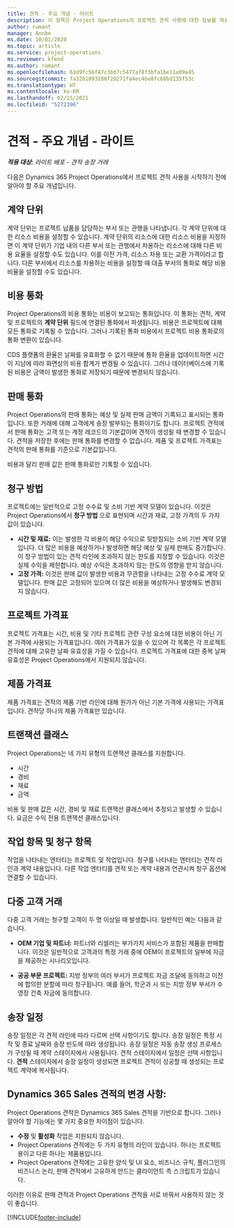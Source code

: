 ```yaml
---
title: 견적 - 주요 개념 - 라이트
description: 이 항목은 Project Operations의 프로젝트 견적 사용에 대한 정보를 제공합니다.
author: rumant
manager: Annbe
ms.date: 10/01/2020
ms.topic: article
ms.service: project-operations
ms.reviewer: kfend
ms.author: rumant
ms.openlocfilehash: 63d9fc56f47c3bb7c5477af8f3bfa1be11a09a45
ms.sourcegitcommit: fa32b1893286f20271fa4ec4be8fc68bd135f53c
ms.translationtype: HT
ms.contentlocale: ko-KR
ms.lasthandoff: 02/15/2021
ms.locfileid: "5272396"
---
```

# <a name="quotes---key-concepts---lite"></a>견적 - 주요 개념 - 라이트

_**적용 대상:** 라이트 배포 - 견적 송장 거래_


다음은 Dynamics 365 Project Operations에서 프로젝트 견적 사용을 시작하기 전에 알아야 할 주요 개념입니다.

## <a name="contracting-unit"></a>계약 단위

계약 단위는 프로젝트 납품을 담당하는 부서 또는 관행을 나타냅니다. 각 계약 단위에 대한 리소스 비용을 설정할 수 있습니다. 계약 단위의 리소스에 대한 리소스 비용을 지정하면 이 계약 단위가 기업 내의 다른 부서 또는 관행에서 차용하는 리소스에 대해 다른 비용 요율을 설정할 수도 있습니다. 이를 이전 가격, 리소스 차용 또는 교환 가격이라고 합니다. 다른 부서에서 리소스를 차용하는 비용을 설정할 때 대출 부서의 통화로 해당 비용 비율을 설정할 수도 있습니다.

## <a name="cost-currency"></a>비용 통화

Project Operations의 비용 통화는 비용이 보고되는 통화입니다. 이 통화는 견적, 계약 및 프로젝트의 **계약 단위** 필드에 연결된 통화에서 파생됩니다. 비용은 프로젝트에 대해 모든 통화로 기록될 수 있습니다. 그러나 기록된 통화 비용에서 프로젝트 비용 통화로의 통화 변환이 있습니다.

CDS 플랫폼의 환율은 날짜를 유효화할 수 없기 때문에 통화 환율을 업데이트하면 시간이 지남에 따라 화면상의 비용 합계가 변경될 수 있습니다. 그러나 데이터베이스에 기록된 비용은 금액이 발생한 통화로 저장되기 때문에 변경되지 않습니다.

## <a name="sales-currency"></a>판매 통화

Project Operations의 판매 통화는 예상 및 실제 판매 금액이 기록되고 표시되는 통화입니다. 또한 거래에 대해 고객에게 송장 발부되는 통화이기도 합니다. 프로젝트 견적에서 판매 통화는 고객 또는 계정 레코드의 기본값이며 견적이 생성될 때 변경할 수 있습니다. 견적을 저장한 후에는 판매 통화를 변경할 수 없습니다. 제품 및 프로젝트 가격표는 견적의 판매 통화를 기준으로 기본값입니다.

비용과 달리 판매 값은 판매 통화로만 기록할 수 있습니다.

## <a name="billing-method"></a>청구 방법

프로젝트에는 일반적으로 고정 수수료 및 소비 기반 계약 모델이 있습니다. 이것은 Project Operations에서 **청구 방법** 으로 표현되며 시간과 재료, 고정 가격의 두 가지 값이 있습니다.

- **시간 및 재료:** 이는 발생한 각 비용이 해당 수익으로 뒷받침되는 소비 기반 계약 모델입니다. 더 많은 비용을 예상하거나 발생하면 해당 예상 및 실제 판매도 증가합니다. 이 청구 방법이 있는 견적 라인에 초과하지 않는 한도를 지정할 수 있습니다. 이것은 실제 수익을 제한합니다. 예상 수익은 초과하지 않는 한도의 영향을 받지 않습니다.
- **고정 가격:** 이것은 판매 값이 발생한 비용과 무관함을 나타내는 고정 수수료 계약 모델입니다. 판매 값은 고정되어 있으며 더 많은 비용을 예상하거나 발생해도 변경되지 않습니다.

## <a name="project-price-lists"></a>프로젝트 가격표

프로젝트 가격표는 시간, 비용 및 기타 프로젝트 관련 구성 요소에 대한 비용이 아닌 기본 가격에 사용되는 가격표입니다. 여러 가격표가 있을 수 있으며 각 목록은 각 프로젝트 견적에 대해 고유한 날짜 유효성을 가질 수 있습니다. 프로젝트 가격표에 대한 중복 날짜 유효성은 Project Operations에서 지원되지 않습니다.

## <a name="product-price-lists"></a>제품 가격표

제품 가격표는 견적의 제품 기반 라인에 대해 원가가 아닌 기본 가격에 사용되는 가격표입니다. 견적당 하나의 제품 가격표만 있습니다.

## <a name="transaction-classes"></a>트랜잭션 클래스

Project Operations는 네 가지 유형의 트랜잭션 클래스를 지원합니다.

- 시간
- 경비
- 재료
- 금액

비용 및 판매 값은 시간, 경비 및 재료 트랜잭션 클래스에서 추정되고 발생할 수 있습니다. 요금은 수익 전용 트랜잭션 클래스입니다.

## <a name="work-entities-and-billing-entities"></a>작업 항목 및 청구 항목

작업을 나타내는 엔터티는 프로젝트 및 작업입니다. 청구를 나타내는 엔터티는 견적 라인과 계약 내용입니다. 다른 작업 엔터티를 견적 또는 계약 내용과 연관시켜 청구 옵션에 연결할 수 있습니다.

## <a name="multi-customer-deals"></a>다중 고객 거래

다중 고객 거래는 청구할 고객이 두 명 이상일 때 발생합니다. 일반적인 예는 다음과 같습니다.

- **OEM 기업 및 파트너:** 파트너와 리셀러는 부가가치 서비스가 포함된 제품을 판매합니다. 이것은 일반적으로 고객과의 특정 거래 중에 OEM이 프로젝트의 일부에 자금을 제공하는 시나리오입니다. 

- **공공 부문 프로젝트:** 지방 정부의 여러 부서가 프로젝트 자금 조달에 동의하고 이전에 합의한 분할에 따라 청구됩니다. 예를 들어, 학군과 시 또는 지방 정부 부서가 수영장 건축 자금에 동의합니다.

## <a name="invoice-schedules"></a>송장 일정

송장 일정은 각 견적 라인에 따라 다르며 선택 사항이기도 합니다. 송장 일정은 특정 시작 및 종료 날짜와 송장 빈도에 따라 생성됩니다. 송장 일정은 자동 송장 생성 프로세스가 구성될 때 계약 스테이지에서 사용됩니다. 견적 스테이지에서 일정은 선택 사항입니다. **견적** 스테이지에서 송장 일정이 생성되면 프로젝트 견적이 성공할 때 생성되는 프로젝트 계약에 복사됩니다.

## <a name="changes-from-dynamics-365-sales-quote"></a>Dynamics 365 Sales 견적의 변경 사항:

Project Operations 견적은 Dynamics 365 Sales 견적을 기반으로 합니다. 그러나 알아야 할 기능에는 몇 가지 중요한 차이점이 있습니다.

- **수정** 및 **활성화** 작업은 지원되지 않습니다.
- Project Operations 견적에는 두 가지 유형의 라인이 있습니다. 하나는 프로젝트용이고 다른 하나는 제품용입니다.
- Project Operations 견적에는 고유한 양식 및 UI 요소, 비즈니스 규칙, 플러그인의 비즈니스 논리, 판매 견적에서 고유하게 만드는 클라이언트 측 스크립트가 있습니다.

이러한 이유로 판매 견적과 Project Operations 견적을 서로 바꿔서 사용하지 않는 것이 좋습니다.


[!INCLUDE[footer-include](../../includes/footer-banner.md)]